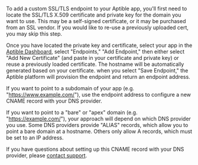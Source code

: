 To add a custom SSL/TLS endpoint to your Aptible app, you'll first need to locate the SSL/TLS X.509 certificate and private key for the domain you want to use. This may be a self-signed certificate, or it may be purchased from an SSL vendor. If you would like to re-use a previously uploaded cert, you may skip this step.

Once you have located the private key and certificate, select your app in the [Aptible Dashboard](https://dashboard.aptible.com), select "Endpoints," "Add Endpoint," then either select "Add New Certificate" (and paste in your certificate and private key) or reuse a previously loaded certificate. The hostname will be automatically generated based on your certificate. 
when you select "Save Endpoint," the Aptible platform will provision the endpoint and return an endpoint address.

If you want to point to a subdomain of your app (e.g. "https://www.example.com/"), use the endpoint address to configure a new CNAME record with your DNS provider.

If you want to point to a "bare" or "apex" domain (e.g. "https://example.com/"), your approach will depend on which DNS provider you use. Some DNS providers provide "ALIAS" records, which allow you to point a bare domain at a hostname. Others only allow A records, which must be set to an IP address.

If you have questions about setting up this CNAME record with your DNS provider, please [contact support](http://contact.aptible.com).

